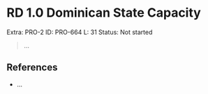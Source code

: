 # RD 1.0 Dominican State Capacity

Extra: PRO-2
ID: PRO-664
L: 31
Status: Not started

> …
> 

## References

- …